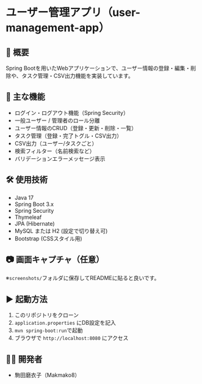 # ユーザー管理アプリ（user-management-app）

## 📌 概要
Spring Bootを用いたWebアプリケーションで、ユーザー情報の登録・編集・削除や、タスク管理・CSV出力機能を実装しています。

## 🔧 主な機能
- ログイン・ログアウト機能（Spring Security）
- 一般ユーザー / 管理者のロール分離
- ユーザー情報のCRUD（登録・更新・削除・一覧）
- タスク管理（登録・完了トグル・CSV出力）
- CSV出力（ユーザー/タスクごと）
- 検索フィルター（名前検索など）
- バリデーションエラーメッセージ表示

## 🛠 使用技術
- Java 17  
- Spring Boot 3.x  
- Spring Security  
- Thymeleaf  
- JPA (Hibernate)  
- MySQL または H2 (設定で切り替え可)  
- Bootstrap (CSSスタイル用)

## 📷 画面キャプチャ（任意）
※`screenshots/`フォルダに保存してREADMEに貼ると良いです。

## ▶️ 起動方法
1. このリポジトリをクローン
2. `application.properties` にDB設定を記入
3. `mvn spring-boot:run`で起動
4. ブラウザで `http://localhost:8080` にアクセス

## 🙋‍♀️ 開発者
- 駒田磨衣子（Makmako8）
